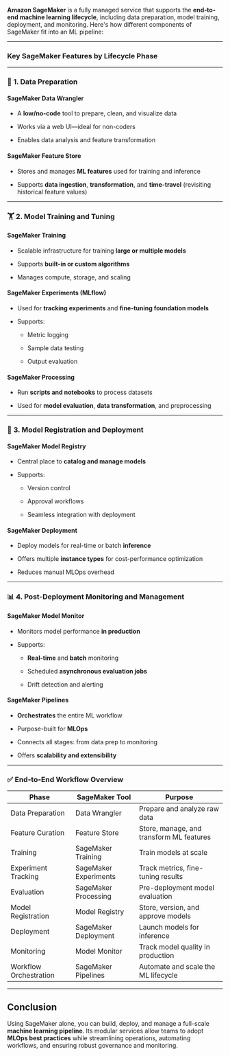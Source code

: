 **Amazon SageMaker** is a fully managed service that supports the **end-to-end machine learning lifecycle**, including data preparation, model training, deployment, and monitoring. Here's how different components of SageMaker fit into an ML pipeline:

---

### **Key SageMaker Features by Lifecycle Phase**

---

### 🧹 **1. Data Preparation**

#### **SageMaker Data Wrangler**

- A **low/no-code** tool to prepare, clean, and visualize data
    
- Works via a web UI—ideal for non-coders
    
- Enables data analysis and feature transformation
    

#### **SageMaker Feature Store**

- Stores and manages **ML features** used for training and inference
    
- Supports **data ingestion**, **transformation**, and **time-travel** (revisiting historical feature values)
    

---

### 🏋️ **2. Model Training and Tuning**

#### **SageMaker Training**

- Scalable infrastructure for training **large or multiple models**
    
- Supports **built-in or custom algorithms**
    
- Manages compute, storage, and scaling
    

#### **SageMaker Experiments (MLflow)**

- Used for **tracking experiments** and **fine-tuning foundation models**
    
- Supports:
    
    - Metric logging
        
    - Sample data testing
        
    - Output evaluation
        

#### **SageMaker Processing**

- Run **scripts and notebooks** to process datasets
    
- Used for **model evaluation**, **data transformation**, and preprocessing
    

---

### 🧾 **3. Model Registration and Deployment**

#### **SageMaker Model Registry**

- Central place to **catalog and manage models**
    
- Supports:
    
    - Version control
        
    - Approval workflows
        
    - Seamless integration with deployment
        

#### **SageMaker Deployment**

- Deploy models for real-time or batch **inference**
    
- Offers multiple **instance types** for cost-performance optimization
    
- Reduces manual MLOps overhead
    

---

### 📊 **4. Post-Deployment Monitoring and Management**

#### **SageMaker Model Monitor**

- Monitors model performance **in production**
    
- Supports:
    
    - **Real-time** and **batch** monitoring
        
    - Scheduled **asynchronous evaluation jobs**
        
    - Drift detection and alerting
        

#### **SageMaker Pipelines**

- **Orchestrates** the entire ML workflow
    
- Purpose-built for **MLOps**
    
- Connects all stages: from data prep to monitoring
    
- Offers **scalability and extensibility**
    

---

### ✅ **End-to-End Workflow Overview**

| Phase                  | SageMaker Tool        | Purpose                                  |
| ---------------------- | --------------------- | ---------------------------------------- |
| Data Preparation       | Data Wrangler         | Prepare and analyze raw data             |
| Feature Curation       | Feature Store         | Store, manage, and transform ML features |
| Training               | SageMaker Training    | Train models at scale                    |
| Experiment Tracking    | SageMaker Experiments | Track metrics, fine-tuning results       |
| Evaluation             | SageMaker Processing  | Pre-deployment model evaluation          |
| Model Registration     | Model Registry        | Store, version, and approve models       |
| Deployment             | SageMaker Deployment  | Launch models for inference              |
| Monitoring             | Model Monitor         | Track model quality in production        |
| Workflow Orchestration | SageMaker Pipelines   | Automate and scale the ML lifecycle      |

---

## **Conclusion**

Using SageMaker alone, you can build, deploy, and manage a full-scale **machine learning pipeline**. Its modular services allow teams to adopt **MLOps best practices** while streamlining operations, automating workflows, and ensuring robust governance and monitoring.